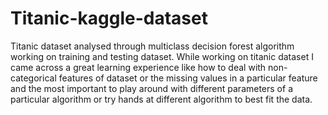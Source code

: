 # Titanic-kaggle-dataset
Titanic dataset analysed through multiclass decision forest algorithm working on training and testing dataset.
While working on titanic dataset I came across a great learning experience like how to deal with non-categorical features of dataset or the missing values in a particular feature and the most important to play around with different parameters of a particular algorithm or try hands at different algorithm to best fit the data.
